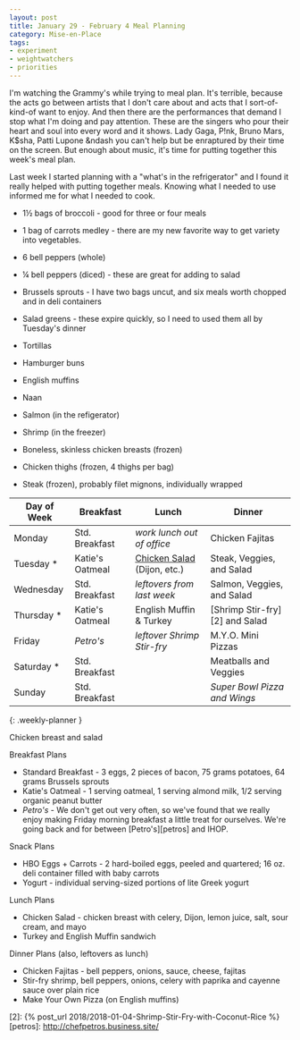 ```yaml
---
layout: post
title: January 29 - February 4 Meal Planning
category: Mise-en-Place
tags:
- experiment
- weightwatchers
- priorities
---
```


I'm watching the Grammy's while trying to meal plan. It's terrible, because the acts go between artists that I don't care about and acts that I sort-of-kind-of want to enjoy. And then there are the performances that demand I stop what I'm doing and pay attention. These are the singers who pour their heart and soul into every word and it shows. Lady Gaga, P!nk, Bruno Mars, K$sha, Patti Lupone &ndash you can't help but be enraptured by their time on the screen. But enough about music, it's time for putting together this week's meal plan.

Last week I started planning with a "what's in the refrigerator" and I found it really helped with putting together meals. Knowing what I needed to use informed me for what I needed to cook.

- 1&frac12; bags of broccoli - good for three or four meals
- 1 bag of carrots medley - there are my new favorite way to get variety into vegetables.
- 6 bell peppers (whole)
- &frac14; bell peppers (diced) - these are great for adding to salad
- Brussels sprouts - I have two bags uncut, and six meals worth chopped and in deli containers
- Salad greens - these expire quickly, so I need to used them all by Tuesday's dinner

- Tortillas
- Hamburger buns
- English muffins
- Naan

- Salmon (in the refigerator)
- Shrimp (in the freezer)
- Boneless, skinless chicken breasts (frozen)
- Chicken thighs (frozen, 4 thighs per bag)
- Steak (frozen), probably filet mignons, individually wrapped

|Day of Week| Breakfast       | Lunch                         | Dinner                      |
|-----------|-----------------|-------------------------------|-----------------------------|
|Monday     | Std. Breakfast  | _work lunch out of office_    | Chicken Fajitas             |
|Tuesday   *| Katie's Oatmeal | [Chicken Salad][1] (Dijon, etc.) | Steak, Veggies, and Salad   |
|Wednesday  | Std. Breakfast  | _leftovers from last week_    | Salmon, Veggies, and Salad  |
|Thursday  *| Katie's Oatmeal | English Muffin & Turkey       | [Shrimp Stir-fry][2] and Salad   |
|Friday     | _Petro's_       | _leftover Shrimp Stir-fry_    | M.Y.O. Mini Pizzas          |
|Saturday  *| Std. Breakfast  |                               | Meatballs and Veggies       |
|Sunday     | Std. Breakfast  |                               | _Super Bowl Pizza and Wings_ |
{: .weekly-planner }

Chicken breast and salad

Breakfast Plans

- Standard Breakfast - 3 eggs, 2 pieces of bacon, 75 grams potatoes, 64 grams Brussels sprouts
- Katie's Oatmeal - 1 serving oatmeal, 1 serving almond milk, 1/2 serving organic peanut butter
- _Petro's_ - We don't get out very often, so we've found that we really enjoy making Friday morning breakfast a little treat for ourselves. We're going back and for between [Petro's][petros] and IHOP.

Snack Plans

- HBO Eggs + Carrots - 2 hard-boiled eggs, peeled and quartered; 16 oz. deli container filled with baby carrots
- Yogurt - individual serving-sized portions of lite Greek yogurt

Lunch Plans

- Chicken Salad - chicken breast with celery, Dijon, lemon juice, salt, sour cream, and mayo
- Turkey and English Muffin sandwich

Dinner Plans (also, leftovers as lunch)

- Chicken Fajitas - bell peppers, onions, sauce, cheese, fajitas
- Stir-fry shrimp, bell peppers, onions, celery with paprika and cayenne sauce over plain rice
- Make Your Own Pizza (on English muffins)

[1]: <http://www.geniuskitchen.com/recipe/weight-watchers-chicken-salad-162386>
[2]: {% post_url 2018/2018-01-04-Shrimp-Stir-Fry-with-Coconut-Rice %}
[petros]: <http://chefpetros.business.site/>
